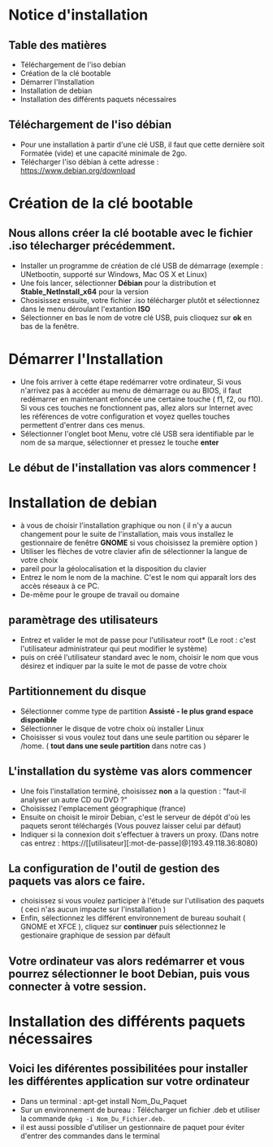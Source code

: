 # Notice d'installation

## Table des matières
* Téléchargement de l'iso debian
* Création de la clé bootable
* Démarrer l'Installation
* Installation de debian
* Installation des différents paquets nécessaires

## Téléchargement de l'iso débian
* Pour une installation à partir d'une clé USB, il faut que cette dernière soit Formatée (vide) et une capacité minimale de 2go.
* Télécharger l'iso débian à cette adresse : https://www.debian.org/download

# Création de la clé bootable
## Nous allons créer la clé bootable avec le fichier .iso télecharger précédemment.
*  Installer un programme de création de clé USB de démarrage (exemple : UNetbootin, supporté sur Windows, Mac OS X et Linux)
* Une fois lancer, sélectionner __Débian__ pour la distribution et __Stable_NetInstall_x64__ pour la version
* Chosisissez ensuite, votre fichier .iso télécharger plutôt et sélectionnez dans le menu déroulant l'extantion __ISO__
* Sélectionner en bas le nom de votre clé USB, puis clioquez sur __ok__ en bas de la fenêtre.

# Démarrer l'Installation
* Une fois arriver à cette étape redémarrer votre ordinateur, Si vous n'arrivez pas à accéder au menu de démarrage ou au BIOS, il faut redémarrer en maintenant enfoncée une certaine touche ( f1, f2, ou f10). Si vous ces touches ne fonctionnent pas, allez alors sur Internet avec les références de votre configuration et voyez quelles touches permettent d'entrer dans ces menus.
*  Sélectionner l'onglet boot Menu, votre clé USB sera identifiable par le nom de sa marque, sélectionner et pressez le touche __enter__
## Le début de l'installation vas alors commencer !

# Installation de debian

* à vous de choisir l'installation graphique ou non ( il n'y a aucun changement pour le suite de l'installation, mais vous installez le gestionnaire de fenêtre __GNOME__ si vous choisissez la première option )
* Utiliser les flèches de votre clavier afin de sélectionner la langue de votre choix 
* pareil pour la géolocalisation et la disposition du clavier
* Entrez le nom le nom de la machine. C'est le nom qui apparaît lors des accès réseaux à ce PC.
* De-même pour le groupe de travail ou domaine
## paramètrage des utilisateurs

*  Entrez et valider le mot de passe pour l'utilisateur root* (Le root : c'est l'utilisateur administrateur qui peut modifier le système)
* puis on créé l'utilisateur standard avec le nom, choisir le nom que vous désirez et indiquer par la suite le mot de passe de votre choix
## Partitionnement du disque

* Sélectionner comme type de partition __Assisté - le plus grand espace disponible__
* Sélectionner le disque de votre choix où installer Linux
* Choisisser si vous voulez tout dans une seule partition ou séparer le /home. ( __tout dans une seule partition__ dans notre cas )
## L'installation du système vas alors commencer

* Une fois l'installation terminé, choisissez __non__ a la question : "faut-il analyser un autre CD ou DVD ?"
* Choisissez l'emplacement géographique (france)
* Ensuite on choisit le miroir Debian, c'est le serveur de dépôt d'où les paquets seront téléchargés (Vous pouvez laisser celui par défaut)
* Indiquer si la connexion doit s'effectuer à travers un proxy. (Dans notre cas entrez : https://[[utilisateur][:mot-de-passe]@]193.49.118.36:8080)
## La configuration de l'outil de gestion des paquets vas alors ce faire.

* choisissez si vous voulez participer à l'étude sur l'utilisation des paquets ( ceci n'as aucun impacte sur l'installation )
* Enfin, sélectionnez les différent environnement de bureau souhait ( GNOME et XFCE ), cliquez sur __continuer__ puis sélectionnez le gestionaire graphique de session par défault
## Votre ordinateur vas alors redémarrer et vous pourrez sélectionner le boot Debian, puis vous connecter à votre session.

# Installation des différents paquets nécessaires
## Voici les diférentes possibilitées pour installer les différentes application sur votre ordinateur

* Dans un terminal : apt-get install Nom_Du_Paquet
* Sur un environnement de bureau : Télécharger un fichier .deb et utiliser la commande `dpkg -i Nom_Du_Fichier.deb.`
* il est aussi possible d'utiliser un gestionnaire de paquet pour éviter d'entrer des commandes dans le terminal
